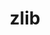 ---
title: "zlib"
layout: cache
categories: [package, develop-2023-11-19]
meta: {"versions": ["1.3"], "compilers": ["cce@=15.0.1", "gcc@=10.3.0", "gcc@=11.4.0"], "oss": ["rhel8", "sle_hpc15", "ubuntu20.04"], "platforms": ["linux"], "targets": ["neoverse_v1", "x86_64_v4", "zen4"], "stacks": ["e4s-cray-rhel", "e4s-cray-sles", "e4s-neoverse_v1", "root"], "num_specs": 3, "num_specs_by_stack": {"e4s-cray-rhel": 1, "root": 3, "e4s-cray-sles": 1, "e4s-neoverse_v1": 1}}
spec_details: [{"hash": "osgc3e3ex7xfyv4saxx47325zd6vyqxz", "compiler": "cce@=15.0.1", "versions": ["1.3"], "os": "rhel8", "platform": "linux", "target": "zen4", "variants": ["build_system=makefile", "+optimize", "+pic", "+shared"], "stacks": ["e4s-cray-rhel", "root"], "size": "-", "tarball": "https://binaries.spack.io/develop-2023-11-19/build_cache/linux-rhel8-zen4/cce-15.0.1/zlib-1.3/linux-rhel8-zen4-cce-15.0.1-zlib-1.3-osgc3e3ex7xfyv4saxx47325zd6vyqxz.spack"}, {"hash": "wryv6nupriwylb2k62ypnrhhadotzwqq", "compiler": "gcc@=10.3.0", "versions": ["1.3"], "os": "sle_hpc15", "platform": "linux", "target": "x86_64_v4", "variants": ["build_system=makefile", "+optimize", "+pic", "+shared"], "stacks": ["root", "e4s-cray-sles"], "size": "-", "tarball": "https://binaries.spack.io/develop-2023-11-19/build_cache/linux-sle_hpc15-x86_64_v4/gcc-10.3.0/zlib-1.3/linux-sle_hpc15-x86_64_v4-gcc-10.3.0-zlib-1.3-wryv6nupriwylb2k62ypnrhhadotzwqq.spack"}, {"hash": "j36ntmxxdyu4wsaytoh5emiau5ula363", "compiler": "gcc@=11.4.0", "versions": ["1.3"], "os": "ubuntu20.04", "platform": "linux", "target": "neoverse_v1", "variants": ["build_system=makefile", "+optimize", "+pic", "+shared"], "stacks": ["e4s-neoverse_v1", "root"], "size": "-", "tarball": "https://binaries.spack.io/develop-2023-11-19/build_cache/linux-ubuntu20.04-neoverse_v1/gcc-11.4.0/zlib-1.3/linux-ubuntu20.04-neoverse_v1-gcc-11.4.0-zlib-1.3-j36ntmxxdyu4wsaytoh5emiau5ula363.spack"}]
---